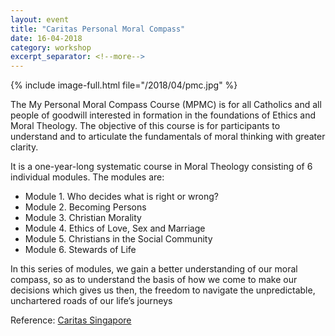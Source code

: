 ```yaml
---
layout: event
title: "Caritas Personal Moral Compass"
date: 16-04-2018
category: workshop
excerpt_separator: <!--more-->
---
```


{% include image-full.html file="/2018/04/pmc.jpg" %}

<!--more-->

The My Personal Moral Compass Course (MPMC) is for all Catholics and all people of goodwill interested in formation in the foundations of Ethics and Moral Theology. The objective of this course is for participants to understand and to articulate the fundamentals of moral thinking with greater clarity.

It is a one-year-long systematic course in Moral Theology consisting of 6 individual modules. The modules are:
- Module 1.  Who decides what is right or wrong? 
- Module 2.  Becoming Persons
- Module 3.  Christian Morality
- Module 4.  Ethics of Love, Sex and Marriage
- Module 5.  Christians in the Social Community
- Module 6.  Stewards of Life

In this series of modules, we gain a better understanding of our moral compass, so as to understand the basis of how we come to make our decisions which
gives us then, the freedom to navigate the unpredictable, unchartered roads of our life’s journeys

Reference: [Caritas Singapore](https://www.caritas-singapore.org/my-personal-moral-compass/)